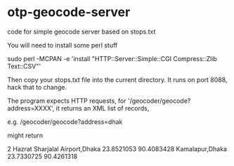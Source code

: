 otp-geocode-server
==================

code for simple geocode server based on stops.txt

You will need to install some perl stuff

sudo perl -MCPAN -e 'install "HTTP::Server::Simple::CGI Compress::Zlib Text::CSV"'

Then copy your stops.txt file into the current directory.
It runs on port 8088, hack that to change.

The program expects HTTP requests, for '/geocoder/geocode?address=XXXX', it returns an XML list of records, 

e.g.
/geocoder/geocode?address=dhak

might return

<?xml version="1.0" encoding="UTF-8" standalone="yes"?>
<geocoderResults>
  <count>2</count>
  <results>
    <result>
        <description>Hazrat Sharjalal Airport,Dhaka</description>
        <lat>23.8521053</lat>
        <lng>90.4083428</lng>
    </result>
    <result>
        <description>Kamalapur,Dhaka</description>
        <lat>23.7330725</lat>
        <lng>90.4261318</lng>
    </result>
  </results>
</geocoderResults>
